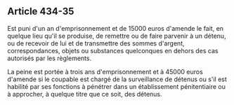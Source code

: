 Article 434-35
----
Est puni d'un an d'emprisonnement et de 15000 euros d'amende le fait, en quelque
lieu qu'il se produise, de remettre ou de faire parvenir à un détenu, ou de
recevoir de lui et de transmettre des sommes d'argent, correspondances, objets
ou substances quelconques en dehors des cas autorisés par les règlements.

La peine est portée à trois ans d'emprisonnement et à 45000 euros d'amende si le
coupable est chargé de la surveillance de détenus ou s'il est habilité par ses
fonctions à pénétrer dans un établissement pénitentiaire ou à approcher, à
quelque titre que ce soit, des détenus.
